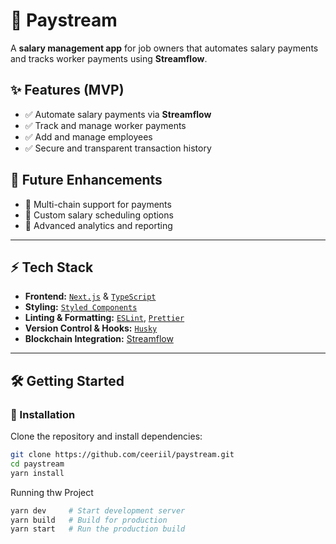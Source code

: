 # 🚀 Paystream  

A **salary management app** for job owners that automates salary payments and tracks worker payments using **Streamflow**.

## ✨ Features (MVP)  

- ✅ Automate salary payments via **Streamflow**  
- ✅ Track and manage worker payments  
- ✅ Add and manage employees
- ✅ Secure and transparent transaction history  

## 🔮 Future Enhancements  

- 🚀 Multi-chain support for payments  
- 🚀 Custom salary scheduling options  
- 🚀 Advanced analytics and reporting  

---

## ⚡ Tech Stack  

- **Frontend:** [`Next.js`](https://nextjs.org/) & [`TypeScript`](https://typescriptlang.org/)  
- **Styling:** [`Styled Components`](https://styled-components.com/)  
- **Linting & Formatting:** [`ESLint`](https://eslint.org/), [`Prettier`](https://prettier.io/)  
- **Version Control & Hooks:** [`Husky`](https://github.com/typicode/husky)  
- **Blockchain Integration:** [Streamflow](https://streamflow.finance/)  

---

## 🛠️ Getting Started  

### 🔧 Installation  

Clone the repository and install dependencies:  

```sh
git clone https://github.com/ceeriil/paystream.git
cd paystream
yarn install
```

Running thw Project

```sh
yarn dev     # Start development server  
yarn build   # Build for production  
yarn start   # Run the production build  
 ```

 

